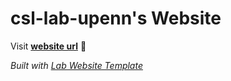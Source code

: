 
# csl-lab-upenn's Website

Visit **[website url](#)** 🚀

_Built with [Lab Website Template](https://greene-lab.gitbook.io/lab-website-template-docs)_

